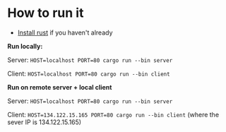 # How to run it

- [Install rust](https://rustup.rs/) if you haven't already

**Run locally:**

Server: `HOST=localhost PORT=80 cargo run --bin server`

Client: `HOST=localhost PORT=80 cargo run --bin client`

**Run on remote server + local client**

Server: `HOST=localhost PORT=80 cargo run --bin server`

Client: `HOST=134.122.15.165 PORT=80 cargo run --bin client` (where the sever IP is 134.122.15.165)

